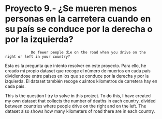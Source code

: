 # Proyecto 9.- ¿Se mueren menos personas en la carretera cuando en su país se conduce por la derecha o por la izquierda?
                Do fewer people die on the road when you drive on the right or left in your country?

Esta es la pregunta que intento resolver en este proyecto. Para ello, he creado mi propio dataset que recoge el número de muertos en cada país dividiendose entre paises en los que se conduce por la derecha y por la izquierda. El dataset también recoge cuántos kilometros de carretera hay en cada país. 

This is the question I try to solve in this project. To do this, I have created my own dataset that collects the number of deaths in each country, divided between countries where people drive on the right and on the left. The dataset also shows how many kilometers of road there are in each country.

